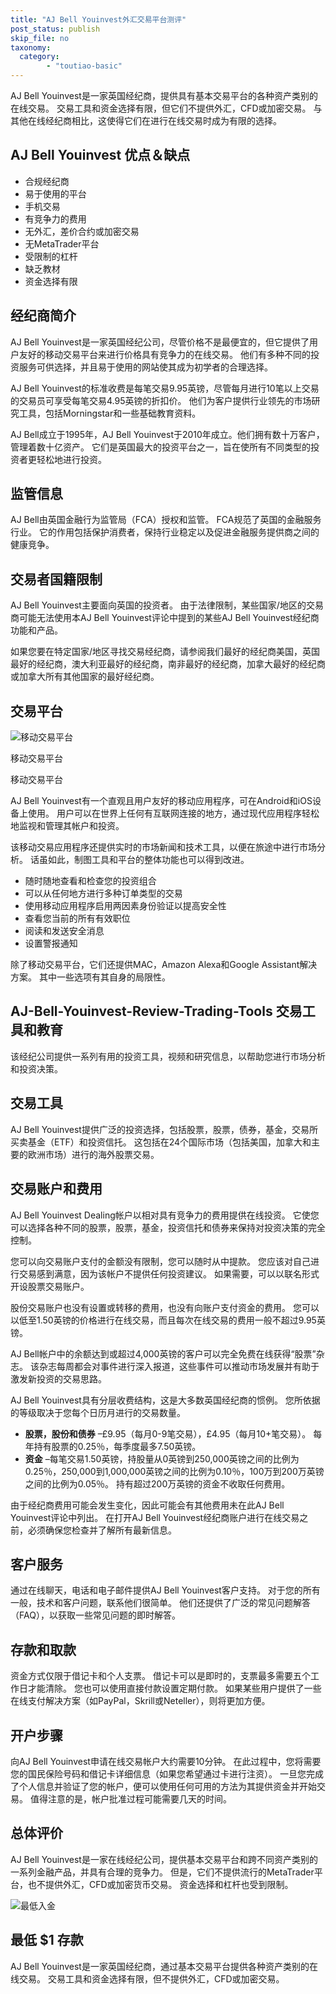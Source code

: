 ```yaml
---
title: "AJ Bell Youinvest外汇交易平台测评"
post_status: publish
skip_file: no
taxonomy:
  category:
        - "toutiao-basic"
---
```


AJ Bell Youinvest是一家英国经纪商，提供具有基本交易平台的各种资产类别的在线交易。 交易工具和资金选择有限，但它们不提供外汇，CFD或加密交易。 与其他在线经纪商相比，这使得它们在进行在线交易时成为有限的选择。

## AJ Bell Youinvest 优点＆缺点

- 合规经纪商
- 易于使用的平台
- 手机交易
- 有竞争力的费用
- 无外汇，差价合约或加密交易
- 无MetaTrader平台
- 受限制的杠杆
- 缺乏教材
- 资金选择有限

## 经纪商简介

AJ Bell Youinvest是一家英国经纪公司，尽管价格不是最便宜的，但它提供了用户友好的移动交易平台来进行价格具有竞争力的在线交易。 他们有多种不同的投资服务可供选择，并且易于使用的网站使其成为初学者的合理选择。

AJ Bell Youinvest的标准收费是每笔交易9.95英镑，尽管每月进行10笔以上交易的交易员可享受每笔交易4.95英镑的折扣价。 他们为客户提供行业领先的市场研究工具，包括Morningstar和一些基础教育资料。

AJ Bell成立于1995年，AJ Bell Youinvest于2010年成立。他们拥有数十万客户，管理着数十亿资产。 它们是英国最大的投资平台之一，旨在使所有不同类型的投资者更轻松地进行投资。

## 监管信息

AJ Bell由英国金融行为监管局（FCA）授权和监管。 FCA规范了英国的金融服务行业。 它的作用包括保护消费者，保持行业稳定以及促进金融服务提供商之间的健康竞争。

## 交易者国籍限制

AJ Bell Youinvest主要面向英国的投资者。 由于法律限制，某些国家/地区的交易商可能无法使用本AJ Bell Youinvest评论中提到的某些AJ Bell Youinvest经纪商功能和产品。

如果您要在特定国家/地区寻找交易经纪商，请参阅我们最好的经纪商美国，英国最好的经纪商，澳大利亚最好的经纪商，南非最好的经纪商，加拿大最好的经纪商或加拿大所有其他国家的最好经纪商。

## 交易平台

![移动交易平台](https://cdn.fendou.la/funstoutiao/2020/10/AJ-Bell-Youinvest-Mobile-Trading-Platforms.png "移动交易平台")

移动交易平台

移动交易平台

AJ Bell Youinvest有一个直观且用户友好的移动应用程序，可在Android和iOS设备上使用。 用户可以在世界上任何有互联网连接的地方，通过现代应用程序轻松地监视和管理其帐户和投资。

该移动交易应用程序还提供实时的市场新闻和技术工具，以便在旅途中进行市场分析。 话虽如此，制图工具和平台的整体功能也可以得到改进。

- 随时随地查看和检查您的投资组合
- 可以从任何地方进行多种订单类型的交易
- 使用移动应用程序启用两因素身份验证以提高安全性
- 查看您当前的所有有效职位
- 阅读和发送安全消息
- 设置警报通知

除了移动交易平台，它们还提供MAC，Amazon Alexa和Google Assistant解决方案。 其中一些选项有其自身的局限性。

## AJ-Bell-Youinvest-Review-Trading-Tools 交易工具和教育

该经纪公司提供一系列有用的投资工具，视频和研究信息，以帮助您进行市场分析和投资决策。

## 交易工具

AJ Bell Youinvest提供广泛的投资选择，包括股票，股票，债券，基金，交易所买卖基金（ETF）和投资信托。 这包括在24个国际市场（包括美国，加拿大和主要的欧洲市场）进行的海外股票交易。

## 交易账户和费用

AJ Bell Youinvest Dealing帐户以相对具有竞争力的费用提供在线投资。 它使您可以选择各种不同的股票，股票，基金，投资信托和债券来保持对投资决策的完全控制。

您可以向交易账户支付的金额没有限制，您可以随时从中提款。 您应该对自己进行交易感到满意，因为该帐户不提供任何投资建议。 如果需要，可以以联名形式开设股票交易账户。

股份交易账户也没有设置或转移的费用，也没有向账户支付资金的费用。 您可以以低至1.50英镑的价格进行在线交易，而且每次在线交易的费用一般不超过9.95英镑。

AJ Bell帐户中的余额达到或超过4,000英镑的客户可以完全免费在线获得“股票”杂志。 该杂志每周都会对事件进行深入报道，这些事件可以推动市场发展并有助于激发新投资的交易思路。

AJ Bell Youinvest具有分层收费结构，这是大多数英国经纪商的惯例。 您所依据的等级取决于您每个日历月进行的交易数量。

- **股票，股份和债券** –£9.95（每月0-9笔交易），£4.95（每月10+笔交易）。 每年持有股票的0.25％，每季度最多7.50英镑。
- **资金** –每笔交易1.50英镑，持股量从0英镑到250,000英镑之间的比例为0.25％，250,000到1,000,000英镑之间的比例为0.10％，100万到200万英镑之间的比例为0.05％。 持有超过200万英镑的资金不收取任何费用。

由于经纪商费用可能会发生变化，因此可能会有其他费用未在此AJ Bell Youinvest评论中列出。 在打开AJ Bell Youinvest经纪商账户进行在线交易之前，必须确保您检查并了解所有最新信息。

## 客户服务

通过在线聊天，电话和电子邮件提供AJ Bell Youinvest客户支持。 对于您的所有一般，技术和客户问题，联系他们很简单。 他们还提供了广泛的常见问题解答（FAQ），以获取一些常见问题的即时解答。

## 存款和取款

资金方式仅限于借记卡和个人支票。 借记卡可以是即时的，支票最多需要五个工作日才能清除。 您也可以使用直接付款设置定期付款。 如果某些用户提供了一些在线支付解决方案（如PayPal，Skrill或Neteller），则将更加方便。

## 开户步骤

向AJ Bell Youinvest申请在线交易帐户大约需要10分钟。 在此过程中，您将需要您的国民保险号码和借记卡详细信息（如果您希望通过卡进行注资）。 一旦您完成了个人信息并验证了您的帐户，便可以使用任何可用的方法为其提供资金并开始交易。 值得注意的是，帐户批准过程可能需要几天的时间。

## 总体评价

AJ Bell Youinvest是一家在线经纪公司，提供基本交易平台和跨不同资产类别的一系列金融产品，并具有合理的竞争力。 但是，它们不提供流行的MetaTrader平台，也不提供外汇，CFD或加密货币交易。 资金选择和杠杆也受到限制。

![最低入金](https://cdn.fendou.la/funstoutiao/2020/10/AJ-Bell-Youinvest.png)

## 最低 **$1** 存款

AJ Bell Youinvest是一家英国经纪商，通过基本交易平台提供各种资产类别的在线交易。 交易工具和资金选择有限，但不提供外汇，CFD或加密交易。

